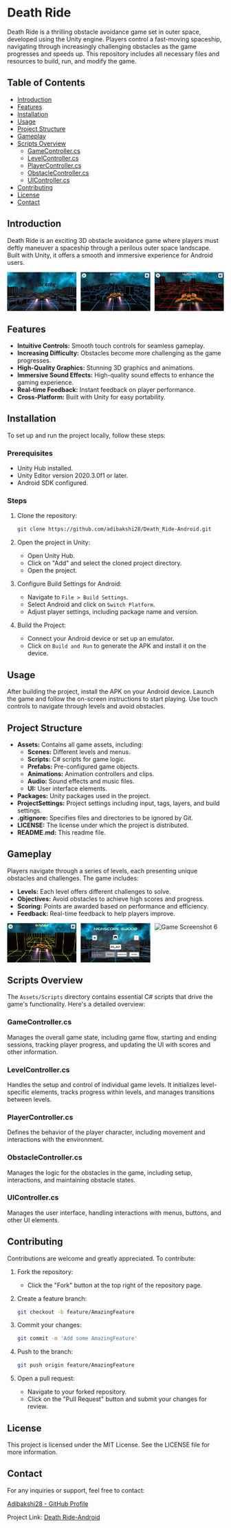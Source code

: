 # Death Ride

Death Ride is a thrilling obstacle avoidance game set in outer space, developed using the Unity engine. Players control a fast-moving spaceship, navigating through increasingly challenging obstacles as the game progresses and speeds up. This repository includes all necessary files and resources to build, run, and modify the game.

## Table of Contents
- [Introduction](#introduction)
- [Features](#features)
- [Installation](#installation)
- [Usage](#usage)
- [Project Structure](#project-structure)
- [Gameplay](#gameplay)
- [Scripts Overview](#scripts-overview)
  - [GameController.cs](#gamecontrollercs)
  - [LevelController.cs](#levelcontrollercs)
  - [PlayerController.cs](#playercontrollercs)
  - [ObstacleController.cs](#obstaclecontrollercs)
  - [UIController.cs](#uicontrollercs)
- [Contributing](#contributing)
- [License](#license)
- [Contact](#contact)

## Introduction

Death Ride is an exciting 3D obstacle avoidance game where players must deftly maneuver a spaceship through a perilous outer space landscape. Built with Unity, it offers a smooth and immersive experience for Android users.

<div style="display: flex; justify-content: space-between;">
  <img src="Game%20Screenshot/DR0.png" alt="Game Screenshot 1" style="width: 32%;">
  <img src="Game%20Screenshot/DR1.png" alt="Game Screenshot 2" style="width: 32%;">
  <img src="Game%20Screenshot/DR2.png" alt="Game Screenshot 3" style="width: 32%;">
</div>

## Features

- **Intuitive Controls:** Smooth touch controls for seamless gameplay.
- **Increasing Difficulty:** Obstacles become more challenging as the game progresses.
- **High-Quality Graphics:** Stunning 3D graphics and animations.
- **Immersive Sound Effects:** High-quality sound effects to enhance the gaming experience.
- **Real-time Feedback:** Instant feedback on player performance.
- **Cross-Platform:** Built with Unity for easy portability.

## Installation

To set up and run the project locally, follow these steps:

### Prerequisites

- Unity Hub installed.
- Unity Editor version 2020.3.0f1 or later.
- Android SDK configured.

### Steps

1. Clone the repository:

    ```sh
    git clone https://github.com/adibakshi28/Death_Ride-Android.git
    ```

2. Open the project in Unity:
    - Open Unity Hub.
    - Click on "Add" and select the cloned project directory.
    - Open the project.

3. Configure Build Settings for Android:
    - Navigate to `File > Build Settings`.
    - Select Android and click on `Switch Platform`.
    - Adjust player settings, including package name and version.

4. Build the Project:
    - Connect your Android device or set up an emulator.
    - Click on `Build and Run` to generate the APK and install it on the device.

## Usage

After building the project, install the APK on your Android device. Launch the game and follow the on-screen instructions to start playing. Use touch controls to navigate through levels and avoid obstacles.

## Project Structure

- **Assets:** Contains all game assets, including:
    - **Scenes:** Different levels and menus.
    - **Scripts:** C# scripts for game logic.
    - **Prefabs:** Pre-configured game objects.
    - **Animations:** Animation controllers and clips.
    - **Audio:** Sound effects and music files.
    - **UI:** User interface elements.
- **Packages:** Unity packages used in the project.
- **ProjectSettings:** Project settings including input, tags, layers, and build settings.
- **.gitignore:** Specifies files and directories to be ignored by Git.
- **LICENSE:** The license under which the project is distributed.
- **README.md:** This readme file.

## Gameplay

Players navigate through a series of levels, each presenting unique obstacles and challenges. The game includes:

- **Levels:** Each level offers different challenges to solve.
- **Objectives:** Avoid obstacles to achieve high scores and progress.
- **Scoring:** Points are awarded based on performance and efficiency.
- **Feedback:** Real-time feedback to help players improve.

<div style="display: flex; justify-content: space-between;">
  <img src="Game%20Screenshot/DR3.png" alt="Game Screenshot 4" style="width: 32%;">
  <img src="Game%20Screenshot/DR5.png" alt="Game Screenshot 5" style="width: 32%;">
  <img src="Game%20Screenshot/DR6.png" alt="Game Screenshot 6" style="width: 32%;">
</div>

## Scripts Overview

The `Assets/Scripts` directory contains essential C# scripts that drive the game's functionality. Here's a detailed overview:

### GameController.cs

Manages the overall game state, including game flow, starting and ending sessions, tracking player progress, and updating the UI with scores and other information.

### LevelController.cs

Handles the setup and control of individual game levels. It initializes level-specific elements, tracks progress within levels, and manages transitions between levels.

### PlayerController.cs

Defines the behavior of the player character, including movement and interactions with the environment.

### ObstacleController.cs

Manages the logic for the obstacles in the game, including setup, interactions, and maintaining obstacle states.

### UIController.cs

Manages the user interface, handling interactions with menus, buttons, and other UI elements.

## Contributing

Contributions are welcome and greatly appreciated. To contribute:

1. Fork the repository:
    - Click the "Fork" button at the top right of the repository page.

2. Create a feature branch:

    ```sh
    git checkout -b feature/AmazingFeature
    ```

3. Commit your changes:

    ```sh
    git commit -m 'Add some AmazingFeature'
    ```

4. Push to the branch:

    ```sh
    git push origin feature/AmazingFeature
    ```

5. Open a pull request:
    - Navigate to your forked repository.
    - Click on the "Pull Request" button and submit your changes for review.

## License

This project is licensed under the MIT License. See the LICENSE file for more information.

## Contact

For any inquiries or support, feel free to contact:

[Adibakshi28 - GitHub Profile](https://github.com/adibakshi28)

Project Link: [Death Ride-Android](https://github.com/adibakshi28/Death_Ride-Android)
